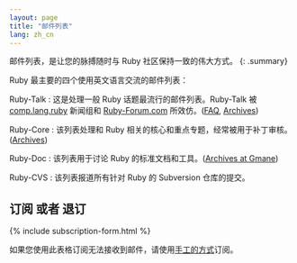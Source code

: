 ```yaml
---
layout: page
title: "邮件列表"
lang: zh_cn
---
```


邮件列表，是让您的脉搏随时与 Ruby 社区保持一致的伟大方式。
{: .summary}

Ruby 最主要的四个使用英文语言交流的邮件列表：

Ruby-Talk
: 这是处理一般 Ruby 话题最流行的邮件列表。Ruby-Talk 被 [comp.lang.ruby](news:comp.lang.ruby)
新闻组和 [Ruby-Forum.com][1] 所效仿。([FAQ][3], [Archives][4])

Ruby-Core
: 该列表处理和 Ruby 相关的核心和重点专题，经常被用于补丁审核。([Archives][5])

Ruby-Doc
: 该列表用于讨论 Ruby 的标准文档和工具。([Archives at Gmane][6])

Ruby-CVS
: 该列表报道所有针对 Ruby 的 Subversion 仓库的提交。

## 订阅 或者 退订

{% include subscription-form.html %}

如果您使用此表格订阅无法接收到邮件，请使用[手工的方式](manual-instructions/)订阅。



[1]: https://www.ruby-forum.com/
[3]: http://rubyhacker.com/clrFAQ.html
[4]: http://blade.nagaokaut.ac.jp/ruby/ruby-talk/index.shtml
[5]: http://blade.nagaokaut.ac.jp/ruby/ruby-core/index.shtml
[6]: http://dir.gmane.org/gmane.comp.lang.ruby.documentation
